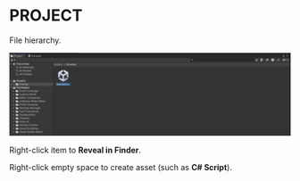 # PROJECT

File hierarchy.

![Project](/assets/interface/project.png)

Right-click item to **Reveal in Finder**.

Right-click empty space to create asset (such as **C# Script**).
